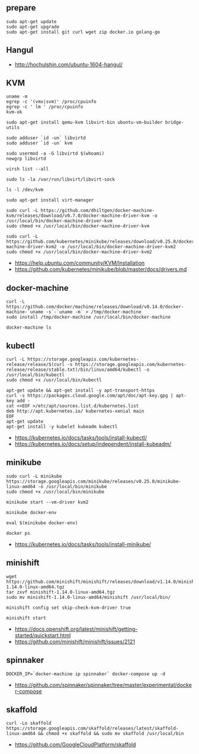 ## prepare
```
sudo apt-get update
sudo apt-get upgrade
sudo apt-get install git curl wget zip docker.io golang-go
```

## Hangul
* http://hochulshin.com/ubuntu-1604-hangul/

## KVM
```
uname -m
egrep -c '(vmx|svm)' /proc/cpuinfo
egrep -c ' lm ' /proc/cpuinfo
kvm-ok

sudo apt-get install qemu-kvm libvirt-bin ubuntu-vm-builder bridge-utils

sudo adduser `id -un` libvirtd
sudo adduser `id -un` kvm

sudo usermod -a -G libvirtd $(whoami)
newgrp libvirtd

virsh list --all

sudo ls -la /var/run/libvirt/libvirt-sock

ls -l /dev/kvm

sudo apt-get install virt-manager

sudo curl -L https://github.com/dhiltgen/docker-machine-kvm/releases/download/v0.7.0/docker-machine-driver-kvm -o /usr/local/bin/docker-machine-driver-kvm
sudo chmod +x /usr/local/bin/docker-machine-driver-kvm

sudo curl -L https://github.com/kubernetes/minikube/releases/download/v0.25.0/docker-machine-driver-kvm2 -o /usr/local/bin/docker-machine-driver-kvm2
sudo chmod +x /usr/local/bin/docker-machine-driver-kvm2
```
 * https://help.ubuntu.com/community/KVM/Installation
 * https://github.com/kubernetes/minikube/blob/master/docs/drivers.md

## docker-machine
```
curl -L https://github.com/docker/machine/releases/download/v0.14.0/docker-machine-`uname -s`-`uname -m` > /tmp/docker-machine
sudo install /tmp/docker-machine /usr/local/bin/docker-machine

docker-machine ls
```

## kubectl
```
curl -L https://storage.googleapis.com/kubernetes-release/release/$(curl -s https://storage.googleapis.com/kubernetes-release/release/stable.txt)/bin/linux/amd64/kubectl -o /usr/local/bin/kubectl
sudo chmod +x /usr/local/bin/kubectl

apt-get update && apt-get install -y apt-transport-https
curl -s https://packages.cloud.google.com/apt/doc/apt-key.gpg | apt-key add -
cat <<EOF >/etc/apt/sources.list.d/kubernetes.list
deb http://apt.kubernetes.io/ kubernetes-xenial main
EOF
apt-get update
apt-get install -y kubelet kubeadm kubectl
```
 * https://kubernetes.io/docs/tasks/tools/install-kubectl/
 * https://kubernetes.io/docs/setup/independent/install-kubeadm/

## minikube
```
sudo curl -L minikube https://storage.googleapis.com/minikube/releases/v0.25.0/minikube-linux-amd64 -o /usr/local/bin/minikube
sudo chmod +x /usr/local/bin/minikube

minikube start --vm-driver kvm2

minikube docker-env

eval $(minikube docker-env)

docker ps
```
 * https://kubernetes.io/docs/tasks/tools/install-minikube/

## minishift
```
wget https://github.com/minishift/minishift/releases/download/v1.14.0/minishift-1.14.0-linux-amd64.tgz
tar zxvf minishift-1.14.0-linux-amd64.tgz
sudo mv minishift-1.14.0-linux-amd64/minishift /usr/local/bin/

minishift config set skip-check-kvm-driver true

minishift start
```
 * https://docs.openshift.org/latest/minishift/getting-started/quickstart.html
 * https://github.com/minishift/minishift/issues/2121

## spinnaker
```
DOCKER_IP=`docker-machine ip spinnaker` docker-compose up -d
```
 * https://github.com/spinnaker/spinnaker/tree/master/experimental/docker-compose

## skaffold
```
curl -Lo skaffold https://storage.googleapis.com/skaffold/releases/latest/skaffold-linux-amd64 && chmod +x skaffold && sudo mv skaffold /usr/local/bin
```
 * https://github.com/GoogleCloudPlatform/skaffold

